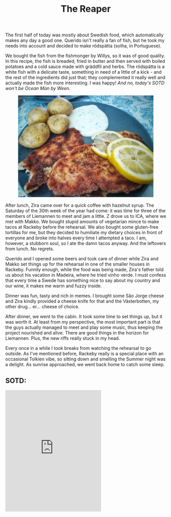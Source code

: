 ﻿---
title: "The Reaper"
comments: true
categories:
- blog

tags:
- blog
- life
- du gamla du fria
- liemannen
---
The first half of today was mostly about Swedish food, which automatically makes any day a good one. Querido isn't really a fan of fish, but he took my needs into account and decided to make rödspätta (solha, in Portuguese). 

We bought the fish from the fishmonger by Willys, so it was of good quality. In this recipe, the fish is breaded, fried in butter and then served with boiled potatoes and a cold sauce made with gräddfil and herbs. The rödspätta is a white fish with a delicate taste, something in need of a little of a kick - and the rest of the ingredients did just that; they complemented it really well and actually made the fish more interesting. I was happy! *And no, today's SOTD won't be Ocean Man by Ween.*

<figure>
<a  href="https://github.com/dotMargui/blog/blob/master/assets/photos/20180727_r%C3%B6dsp%C3%A4tta.jpeg?raw=true">
<img  src="https://github.com/dotMargui/blog/blob/master/assets/photos/20180727_r%C3%B6dsp%C3%A4tta.jpeg?raw=true"></a>
</figure>

After lunch, Zira came over for a quick coffee with hazelnut syrup. The Saturday of the 30th week of the year had come: it was time for three of the members of Liemannen to meet and jam a little. Z drove us to ICA, where we met with Makko. We bought stupid amounts of vegetarian mince to make tacos at Rackeby before the rehearsal. We also bought some gluten-free tortillas for me, but they decided to humiliate my dietary choices in front of everyone and broke into halves every time I attempted a taco. I am, however, a stubborn soul, so I ate the damn tacos anyway. And the leftovers from lunch. No regrets. 

Querido and I opened some beers and took care of dinner while Zira and Makko set things up for the rehearsal in one of the smaller houses in Rackeby. Funnily enough, while the food was being made, Zira's father told us about his vacation in Madeira, where he tried vinho verde. I must confess that every time a Swede has something nice to say about my country and our wine, it makes me warm and fuzzy inside. 

Dinner was fun, tasty and rich in memes. I brought some São Jorge cheese and Zira kindly provided a cheese knife for that and the Västerbotten, my other drug... er... cheese of choice. 

After dinner, we went to the cabin. It took some time to set things up, but it was worth it. At least from my perspective, the most important part is that the guys actually managed to meet and play some music, thus keeping the project nourished and alive. There are good things in the horizon for Liemannen. Plus, the new riffs really stuck in my head. 

Every once in a while I took breaks from watching the rehearsal to go outside. As I've mentioned before, Rackeby really is a special place with an occasional Tolkien vibe, so sitting down and smelling the Summer night was a delight. As sunrise approached, we went back home to catch some sleep. 

## SOTD:
<iframe src="https://open.spotify.com/embed/track/5QTxFnGygVM4jFQiBovmRo" width="300" height="380" frameborder="0" allowtransparency="true" allow="encrypted-media"></iframe>
